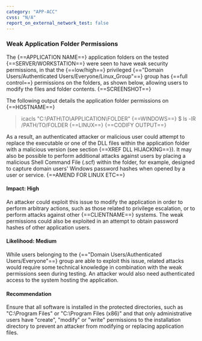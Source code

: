 ```yaml
---
category: "APP-ACC"
cvss: "N/A"
report_on_external_network_test: false
---
```

### Weak Application Folder Permissions
The {==APPLICATION NAME==} application folders on the tested {==SERVER/WORKSTATION==} were seen to have weak security permissions, in that the {==low/high==} privileged {=="Domain Users/Authenticated Users/Everyone/Linux_Group"==} group has {==full control==} permissions on the folders, as shown below, allowing users to modify the files and folder contents.
{==SCREENSHOT==}

The following output details the application folder permissions on {==HOSTNAME==}
> icacls "C:\PATH\TO\APPLICATION\FOLDER" {==WINDOWS==}
$ ls -lR /PATH/TO/FOLDER {==LINUX==}
{==CODIFY OUTPUT==}

As a result, an authenticated attacker or malicious user could attempt to replace the executable or one of the DLL files within the application folder with a malicious version (see section {==XREF DLL HIJACKING==}). It may also be possible to perform additional attacks against users by placing a malicious Shell Command File (.scf) within the folder, for example, designed to capture domain users' Windows password hashes when opened by a user or service. {==AMEND FOR LINUX ETC==}
#### Impact: High
An attacker could exploit this issue to modify the application in order to perform arbitrary actions, such as those related to privilege escalation, or to perform attacks against other {==CLIENTNAME==} systems. The weak permissions could also be exploited in an attempt to obtain password hashes of other application users.
#### Likelihood: Medium
While users belonging to the {=="Domain Users/Authenticated Users/Everyone"==} group are able to exploit this issue, related attacks would require some technical knowledge in combination with the weak permissions seen during testing. An attacker would also need authenticated access to the system hosting the application.
#### Recommendation
Ensure that all software is installed in the protected directories, such as "C:\Program Files" or "C:\Program Files (x86)" and that only administrative users have "create", "modify" or "write" permissions to the installation directory to prevent an attacker from modifying or replacing application files.